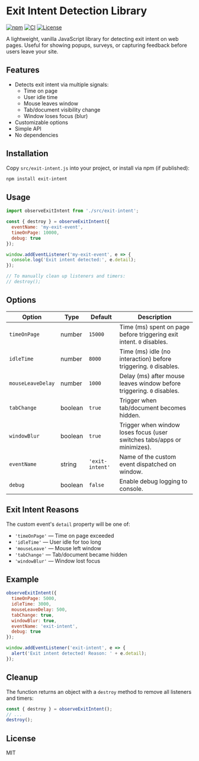 # Exit Intent Detection Library
[![npm](https://img.shields.io/npm/v/exit-intent-js)](https://www.npmjs.com/package/exit-intent-js) [![CI](https://github.com/julesbravo/exit-intent-js/actions/workflows/ci.yml/badge.svg)](https://github.com/julesbravo/exit-intent-js/actions/workflows/ci.yml) [![License](https://img.shields.io/github/license/julesbravo/exit-intent-js)](LICENSE)

A lightweight, vanilla JavaScript library for detecting exit intent on web pages. Useful for showing popups, surveys, or capturing feedback before users leave your site.

## Features
- Detects exit intent via multiple signals:
  - Time on page
  - User idle time
  - Mouse leaves window
  - Tab/document visibility change
  - Window loses focus (blur)
- Customizable options
- Simple API
- No dependencies

## Installation

Copy `src/exit-intent.js` into your project, or install via npm (if published):

```sh
npm install exit-intent
```

## Usage

```js
import observeExitIntent from './src/exit-intent';

const { destroy } = observeExitIntent({
  eventName: 'my-exit-event',
  timeOnPage: 10000,
  debug: true
});

window.addEventListener('my-exit-event', e => {
  console.log('Exit intent detected:', e.detail);
});

// To manually clean up listeners and timers:
// destroy();
```

## Options

| Option            | Type     | Default      | Description                                                                 |
|-------------------|----------|--------------|-----------------------------------------------------------------------------|
| `timeOnPage`      | number   | `15000`      | Time (ms) spent on page before triggering exit intent. `0` disables.        |
| `idleTime`        | number   | `8000`       | Time (ms) idle (no interaction) before triggering. `0` disables.            |
| `mouseLeaveDelay` | number   | `1000`       | Delay (ms) after mouse leaves window before triggering. `0` disables.       |
| `tabChange`       | boolean  | `true`       | Trigger when tab/document becomes hidden.                                    |
| `windowBlur`      | boolean  | `true`       | Trigger when window loses focus (user switches tabs/apps or minimizes).      |
| `eventName`       | string   | `'exit-intent'` | Name of the custom event dispatched on window.                          |
| `debug`           | boolean  | `false`      | Enable debug logging to console.                                            |

## Exit Intent Reasons

The custom event's `detail` property will be one of:
- `'timeOnPage'`    — Time on page exceeded
- `'idleTime'`      — User idle for too long
- `'mouseLeave'`    — Mouse left window
- `'tabChange'`     — Tab/document became hidden
- `'windowBlur'`    — Window lost focus

## Example

```js
observeExitIntent({
  timeOnPage: 5000,
  idleTime: 3000,
  mouseLeaveDelay: 500,
  tabChange: true,
  windowBlur: true,
  eventName: 'exit-intent',
  debug: true
});

window.addEventListener('exit-intent', e => {
  alert('Exit intent detected! Reason: ' + e.detail);
});
```

## Cleanup

The function returns an object with a `destroy` method to remove all listeners and timers:

```js
const { destroy } = observeExitIntent();
// ...
destroy();
```

## License
MIT 